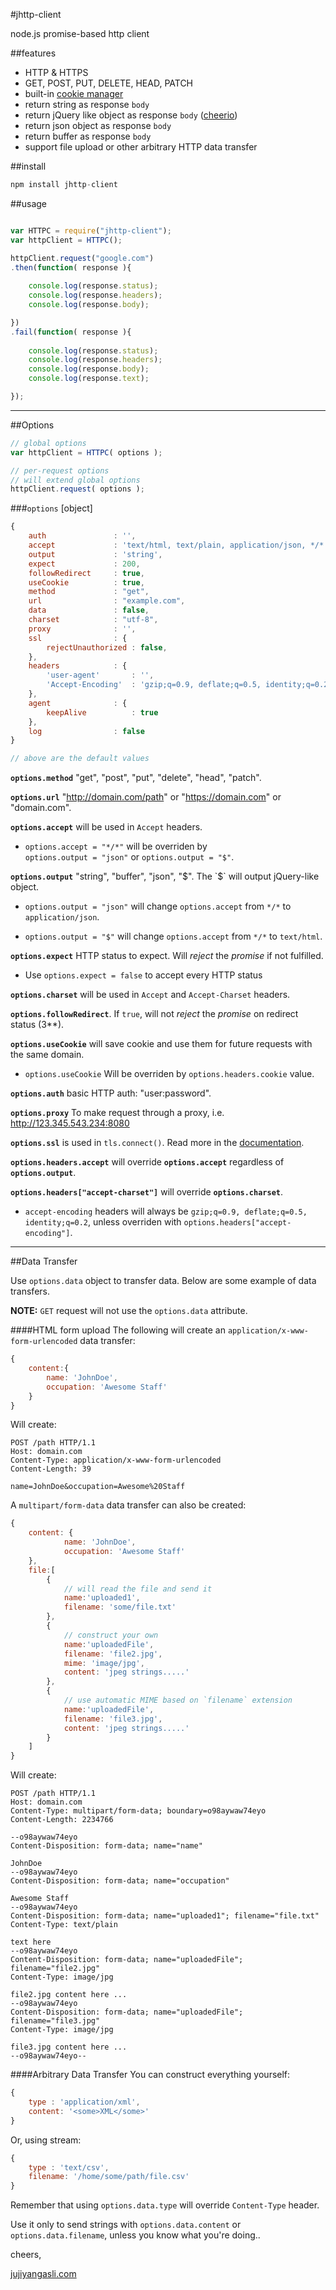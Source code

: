 #jhttp-client

node.js promise-based http client

##features
- HTTP & HTTPS
- GET, POST, PUT, DELETE, HEAD, PATCH
- built-in [cookie manager](https://www.npmjs.org/package/cookie-manager)
- return string as response `body`
- return jQuery like object as response `body` ([cheerio](https://www.npmjs.org/package/cheerio))
- return json object as response `body`
- return buffer as response `body`
- support file upload or other arbitrary HTTP data transfer

##install
```javascript
npm install jhttp-client
```

##usage
```javascript

var HTTPC = require("jhttp-client");
var httpClient = HTTPC();

httpClient.request("google.com")
.then(function( response ){
	
	console.log(response.status);
	console.log(response.headers);
	console.log(response.body);		

})
.fail(function( response ){
	
	console.log(response.status);
	console.log(response.headers);
	console.log(response.body);
	console.log(response.text);

});

```

---

##Options
```javascript
// global options
var httpClient = HTTPC( options );

// per-request options
// will extend global options
httpClient.request( options );
```

###`options` [object]
```javascript
{
	auth               : '',
	accept             : 'text/html, text/plain, application/json, */*',
	output             : 'string',
	expect             : 200,
	followRedirect     : true,
	useCookie          : true,
	method             : "get",
	url                : "example.com",
	data               : false,
	charset			   : "utf-8",
	proxy              : '',
	ssl                : {
		rejectUnauthorized : false,
	},
	headers            : {
		'user-agent'       : '',
		'Accept-Encoding'  : 'gzip;q=0.9, deflate;q=0.5, identity;q=0.2'
	},
	agent 			   : {
		keepAlive          : true
	},
	log 			   : false
}

// above are the default values
```

**`options.method`** "get", "post", "put", "delete", "head", "patch".

**`options.url`** "http://domain.com/path" or "https://domain.com" or "domain.com".

**`options.accept`** will be used in `Accept` headers.

- `options.accept = "*/*"` will be overriden by <br />`options.output = "json"` or `options.output = "$"`.

**`options.output`** "string", "buffer", "json", "$". The `$` will output jQuery-like object.

- `options.output = "json"` will change `options.accept` from `*/*` to `application/json`.

- `options.output = "$"` will change `options.accept` from `*/*` to `text/html`.

**`options.expect`** HTTP status to expect. Will *reject* the *promise* if not fulfilled.

- Use `options.expect = false` to accept every HTTP status

**`options.charset`** will be used in `Accept` and `Accept-Charset` headers.

**`options.followRedirect`**. If `true`, will not *reject* the *promise* on redirect status (3**).

**`options.useCookie`** will save cookie and use them for future requests with the same domain.

- `options.useCookie` Will be overriden by `options.headers.cookie` value.

**`options.auth`** basic HTTP auth: "user:password".

**`options.proxy`** To make request through a proxy, i.e. http://123.345.543.234:8080

**`options.ssl`** is used in `tls.connect()`. Read more in the [documentation](http://nodejs.org/api/https.html#https_https_request_options_callback).

**`options.headers.accept`** will override **`options.accept`** regardless of **`options.output`**.

**`options.headers["accept-charset"]`** will override **`options.charset`**.

- `accept-encoding` headers will always be `gzip;q=0.9, deflate;q=0.5, identity;q=0.2`, unless overriden with `options.headers["accept-encoding"]`.

---

##Data Transfer

Use `options.data` object to transfer data. Below are some example of data transfers.

**NOTE:** `GET` request will not use the `options.data` attribute.

####HTML form upload
The following will create an `application/x-www-form-urlencoded` data transfer:
```javascript
{
	content:{
		name: 'JohnDoe',
		occupation: 'Awesome Staff'
	}
}
```

Will create:
```text
POST /path HTTP/1.1
Host: domain.com
Content-Type: application/x-www-form-urlencoded
Content-Length: 39

name=JohnDoe&occupation=Awesome%20Staff
```

A `multipart/form-data` data transfer can also be created:
```javascript
{
	content: {
			name: 'JohnDoe',
			occupation: 'Awesome Staff'
	},
	file:[
		{ 
			// will read the file and send it
			name:'uploaded1',
			filename: 'some/file.txt' 
		},
		{
			// construct your own
			name:'uploadedFile',
			filename: 'file2.jpg',
			mime: 'image/jpg',
			content: 'jpeg strings.....'
		},
		{
			// use automatic MIME based on `filename` extension
			name:'uploadedFile',
			filename: 'file3.jpg',
			content: 'jpeg strings.....'
		}
	]
}
```

Will create:
```text
POST /path HTTP/1.1
Host: domain.com
Content-Type: multipart/form-data; boundary=o98aywaw74eyo
Content-Length: 2234766

--o98aywaw74eyo
Content-Disposition: form-data; name="name"

JohnDoe
--o98aywaw74eyo
Content-Disposition: form-data; name="occupation"

Awesome Staff
--o98aywaw74eyo
Content-Disposition: form-data; name="uploaded1"; filename="file.txt"
Content-Type: text/plain

text here
--o98aywaw74eyo
Content-Disposition: form-data; name="uploadedFile"; filename="file2.jpg"
Content-Type: image/jpg

file2.jpg content here ...
--o98aywaw74eyo
Content-Disposition: form-data; name="uploadedFile"; filename="file3.jpg"
Content-Type: image/jpg

file3.jpg content here ...
--o98aywaw74eyo--
```


####Arbitrary Data Transfer
You can construct everything yourself:
```javascript
{
	type : 'application/xml',
	content: '<some>XML</some>'
}
```
Or, using stream:
```javascript
{
	type : 'text/csv',
	filename: '/home/some/path/file.csv'
}
```
Remember that using `options.data.type` will override `Content-Type` header.

Use it only to send strings with `options.data.content` or `options.data.filename`, unless you know what you're doing..



cheers,

[jujiyangasli.com](http://jujiyangasli.com)
